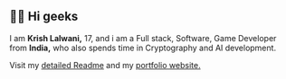 ## 👋🏿 Hi geeks

I am **Krish Lalwani,** 17, and i am a Full stack, Software, Game Developer from **India,** who also spends time in
Cryptography and AI development.

Visit my [detailed Readme](https://krishealty/krishealty) and my [portfolio website.](https://krish.l5.ca)
